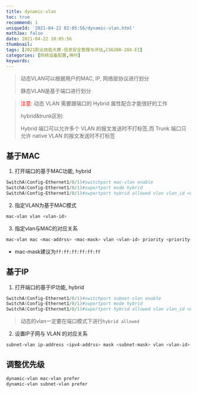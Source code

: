 ```yaml
---
title: dynamic-vlan
toc: true
recommend: 1
uniqueId: '2021-04-22 02:05:56/dynamic-vlan.html'
mathJax: false
date: 2021-04-22 10:05:56
thumbnail:
tags: [2021职业技能大赛-信息安全管理与评估,CS6200-28X-EI]
categories: [网络设备配置,神州]
keywords:
---
```

>  动态VLAN可以根据用户的MAC, IP, 网络层协议进行划分
>
> 静态VLAN是基于端口进行划分

<!-- more -->

> <span style='color: red;'>注意</span>: 动态 VLAN 需要跟端口的 Hybrid 属性配合才能很好的工作
>
> hybrid&trunk区别: 
>
> Hybrid 端口可以允许多个 VLAN 的报文发送时不打标签,而 Trunk 端口只允许 native VLAN 的报文发送时不打标签

## 基于MAC

1. 打开端口的基于MAC功能, hybrid

```powershell
SwitchA(Config-Ethernet1/0/1)#switchport mac-vlan enable
SwitchA(Config-Ethernet1/0/1)#swportport mode hybrid
SwitchA(Config-Ethernet1/0/1)#swportport hybrid allowed vlan vlan_id <untag|tag>
```

2. 指定VLAN为基于MAC模式

```powershell
mac-vlan vlan <vlan-id>
```

3. 指定vlan与MAC的对应关系

```powershell
mac-vlan mac <mac-addrss> <mac-mask> vlan <vlan-id> priority <priority-id>
```

- mac-mask建议为`ff:ff:ff:ff:ff:ff`

## 基于IP

1. 打开端口的基于IP功能, hybrid

```powershell
SwitchA(Config-Ethernet1/0/1)#switchport subnet-vlan enable
SwitchA(Config-Ethernet1/0/1)#swportport mode hybrid
SwitchA(Config-Ethernet1/0/1)#swportport hybrid allowed vlan vlan_id <untag|tag>
```

> 动态的vlan一定要在端口模式下进行`hybrid allowed`

2. 设置IP子网与 VLAN 的对应关系

```powershell
subnet-vlan ip-address <ipv4-addrss> mask <subnet-mask> vlan <vlan-id> priority <priority-id>
```

## 调整优先级

```powershell
dynamic-vlan mac-vlan prefer
dynamic-vlan subnet-vlan prefer
```

